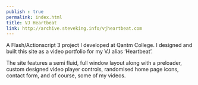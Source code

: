 ```yaml
---
publish : true
permalink: index.html
title: VJ Heartbeat
link: http://archive.steveking.info/vjheartbeat.com
---
```

A Flash/Actionscript 3 project I developed at Qantm College. I designed and built this site as a video portfolio for my VJ alias ‘Heartbeat’.

The site features a semi fluid, full window layout along with a preloader, custom designed video player controls, randomised home page icons, contact form, and of course, some of my videos.